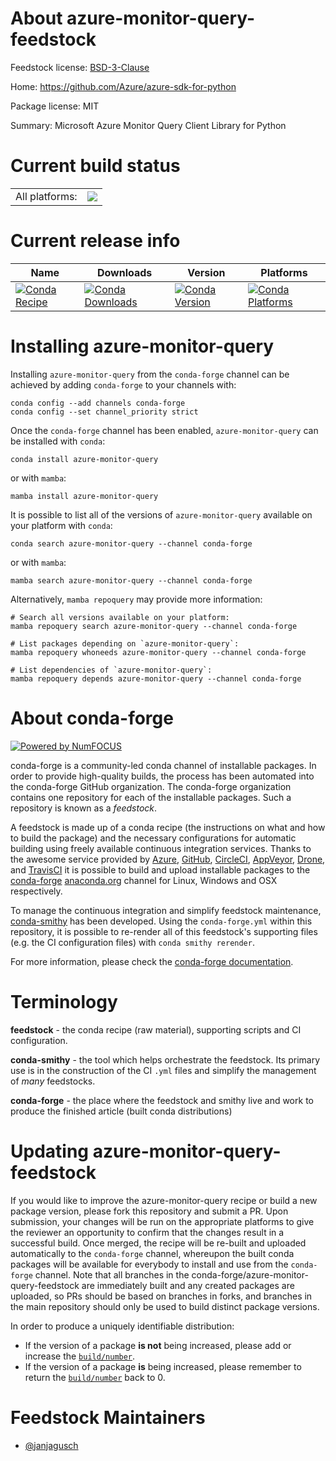 About azure-monitor-query-feedstock
===================================

Feedstock license: [BSD-3-Clause](https://github.com/conda-forge/azure-monitor-query-feedstock/blob/main/LICENSE.txt)

Home: https://github.com/Azure/azure-sdk-for-python

Package license: MIT

Summary: Microsoft Azure Monitor Query Client Library for Python

Current build status
====================


<table><tr><td>All platforms:</td>
    <td>
      <a href="https://dev.azure.com/conda-forge/feedstock-builds/_build/latest?definitionId=25631&branchName=main">
        <img src="https://dev.azure.com/conda-forge/feedstock-builds/_apis/build/status/azure-monitor-query-feedstock?branchName=main">
      </a>
    </td>
  </tr>
</table>

Current release info
====================

| Name | Downloads | Version | Platforms |
| --- | --- | --- | --- |
| [![Conda Recipe](https://img.shields.io/badge/recipe-azure--monitor--query-green.svg)](https://anaconda.org/conda-forge/azure-monitor-query) | [![Conda Downloads](https://img.shields.io/conda/dn/conda-forge/azure-monitor-query.svg)](https://anaconda.org/conda-forge/azure-monitor-query) | [![Conda Version](https://img.shields.io/conda/vn/conda-forge/azure-monitor-query.svg)](https://anaconda.org/conda-forge/azure-monitor-query) | [![Conda Platforms](https://img.shields.io/conda/pn/conda-forge/azure-monitor-query.svg)](https://anaconda.org/conda-forge/azure-monitor-query) |

Installing azure-monitor-query
==============================

Installing `azure-monitor-query` from the `conda-forge` channel can be achieved by adding `conda-forge` to your channels with:

```
conda config --add channels conda-forge
conda config --set channel_priority strict
```

Once the `conda-forge` channel has been enabled, `azure-monitor-query` can be installed with `conda`:

```
conda install azure-monitor-query
```

or with `mamba`:

```
mamba install azure-monitor-query
```

It is possible to list all of the versions of `azure-monitor-query` available on your platform with `conda`:

```
conda search azure-monitor-query --channel conda-forge
```

or with `mamba`:

```
mamba search azure-monitor-query --channel conda-forge
```

Alternatively, `mamba repoquery` may provide more information:

```
# Search all versions available on your platform:
mamba repoquery search azure-monitor-query --channel conda-forge

# List packages depending on `azure-monitor-query`:
mamba repoquery whoneeds azure-monitor-query --channel conda-forge

# List dependencies of `azure-monitor-query`:
mamba repoquery depends azure-monitor-query --channel conda-forge
```


About conda-forge
=================

[![Powered by
NumFOCUS](https://img.shields.io/badge/powered%20by-NumFOCUS-orange.svg?style=flat&colorA=E1523D&colorB=007D8A)](https://numfocus.org)

conda-forge is a community-led conda channel of installable packages.
In order to provide high-quality builds, the process has been automated into the
conda-forge GitHub organization. The conda-forge organization contains one repository
for each of the installable packages. Such a repository is known as a *feedstock*.

A feedstock is made up of a conda recipe (the instructions on what and how to build
the package) and the necessary configurations for automatic building using freely
available continuous integration services. Thanks to the awesome service provided by
[Azure](https://azure.microsoft.com/en-us/services/devops/), [GitHub](https://github.com/),
[CircleCI](https://circleci.com/), [AppVeyor](https://www.appveyor.com/),
[Drone](https://cloud.drone.io/welcome), and [TravisCI](https://travis-ci.com/)
it is possible to build and upload installable packages to the
[conda-forge](https://anaconda.org/conda-forge) [anaconda.org](https://anaconda.org/)
channel for Linux, Windows and OSX respectively.

To manage the continuous integration and simplify feedstock maintenance,
[conda-smithy](https://github.com/conda-forge/conda-smithy) has been developed.
Using the ``conda-forge.yml`` within this repository, it is possible to re-render all of
this feedstock's supporting files (e.g. the CI configuration files) with ``conda smithy rerender``.

For more information, please check the [conda-forge documentation](https://conda-forge.org/docs/).

Terminology
===========

**feedstock** - the conda recipe (raw material), supporting scripts and CI configuration.

**conda-smithy** - the tool which helps orchestrate the feedstock.
                   Its primary use is in the construction of the CI ``.yml`` files
                   and simplify the management of *many* feedstocks.

**conda-forge** - the place where the feedstock and smithy live and work to
                  produce the finished article (built conda distributions)


Updating azure-monitor-query-feedstock
======================================

If you would like to improve the azure-monitor-query recipe or build a new
package version, please fork this repository and submit a PR. Upon submission,
your changes will be run on the appropriate platforms to give the reviewer an
opportunity to confirm that the changes result in a successful build. Once
merged, the recipe will be re-built and uploaded automatically to the
`conda-forge` channel, whereupon the built conda packages will be available for
everybody to install and use from the `conda-forge` channel.
Note that all branches in the conda-forge/azure-monitor-query-feedstock are
immediately built and any created packages are uploaded, so PRs should be based
on branches in forks, and branches in the main repository should only be used to
build distinct package versions.

In order to produce a uniquely identifiable distribution:
 * If the version of a package **is not** being increased, please add or increase
   the [``build/number``](https://docs.conda.io/projects/conda-build/en/latest/resources/define-metadata.html#build-number-and-string).
 * If the version of a package **is** being increased, please remember to return
   the [``build/number``](https://docs.conda.io/projects/conda-build/en/latest/resources/define-metadata.html#build-number-and-string)
   back to 0.

Feedstock Maintainers
=====================

* [@janjagusch](https://github.com/janjagusch/)

